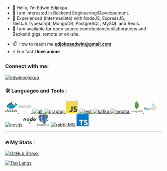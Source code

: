 * 👋 Hello, I’m Edwin Edjokpa.
* 👀 I am interested in Backend Engineering/Developement.
* 🌱 Experienced (intermediate) with NodeJS, ExpressJS, NestJS,Typescript, MongoDB, PostgreSQL, MySQL and Redis.
* 👯 I am available for open source contributions/collaborations and Backend gigs, remote or on-site.
- 📫 How to reach me **edjokpaedwin@gmail.com**
- ⚡ Fun fact **I love anime**

<h3 align="left">Connect with me:</h3>
<p align="left">
  <a href="https://linkedin.com/in/edwinedjokpa" target="blank">
    <img align="center" src="https://raw.githubusercontent.com/rahuldkjain/github-profile-readme-generator/master/src/images/icons/Social/linked-in-alt.svg" alt="edwinedjokpa" height="30" width="40" />
  </a>
</p>

### :hammer_and_wrench: Languages and Tools :
<div>
  <p align="left"> 
    <a href="https://www.docker.com/" target="_blank" rel="noreferrer"> 
      <img src="https://raw.githubusercontent.com/devicons/devicon/master/icons/docker/docker-original-wordmark.svg" alt="docker" width="40" height="40"/> 
    </a> 
    <a href="https://expressjs.com" target="_blank" rel="noreferrer"> 
      <img src="https://raw.githubusercontent.com/devicons/devicon/master/icons/express/express-original-wordmark.svg" alt="express" width="40" height="40"/> 
    </a> 
    <a href="https://git-scm.com/" target="_blank" rel="noreferrer"> 
      <img src="https://www.vectorlogo.zone/logos/git-scm/git-scm-icon.svg" alt="git" width="40" height="40"/> 
    </a> 
    <a href="https://graphql.org" target="_blank" rel="noreferrer"> 
      <img src="https://www.vectorlogo.zone/logos/graphql/graphql-icon.svg" alt="graphql" width="40" height="40"/> 
    </a> 
    <a href="https://developer.mozilla.org/en-US/docs/Web/JavaScript" target="_blank" rel="noreferrer"> 
      <img src="https://raw.githubusercontent.com/devicons/devicon/master/icons/javascript/javascript-original.svg" alt="javascript" width="40" height="40"/> 
    </a> 
    <a href="https://jestjs.io" target="_blank" rel="noreferrer"> 
      <img src="https://www.vectorlogo.zone/logos/jestjsio/jestjsio-icon.svg" alt="jest" width="40" height="40"/> 
    </a> 
    <a href="https://kafka.apache.org/" target="_blank" rel="noreferrer"> 
      <img src="https://www.vectorlogo.zone/logos/apache_kafka/apache_kafka-icon.svg" alt="kafka" width="40" height="40"/> 
    </a> 
    <a href="https://mochajs.org" target="_blank" rel="noreferrer"> 
      <img src="https://www.vectorlogo.zone/logos/mochajs/mochajs-icon.svg" alt="mocha" width="40" height="40"/> 
    </a> 
    <a href="https://www.mongodb.com/" target="_blank" rel="noreferrer"> 
      <img src="https://raw.githubusercontent.com/devicons/devicon/master/icons/mongodb/mongodb-original-wordmark.svg" alt="mongodb" width="40" height="40"/> 
    </a> 
    <a href="https://www.mysql.com/" target="_blank" rel="noreferrer"> 
      <img src="https://raw.githubusercontent.com/devicons/devicon/master/icons/mysql/mysql-original-wordmark.svg" alt="mysql" width="40" height="40"/> 
    </a> 
    <a href="https://nestjs.com/" target="_blank" rel="noreferrer"> 
      <img src="https://nestjs.com/logo-small-gradient.76616405.svg" alt="nestjs" width="40" height="40"/> 
    </a> 
    <a href="https://nodejs.org" target="_blank" rel="noreferrer"> 
      <img src="https://raw.githubusercontent.com/devicons/devicon/master/icons/nodejs/nodejs-original-wordmark.svg" alt="nodejs" width="40" height="40"/> 
    </a> 
    <a href="https://www.postgresql.org" target="_blank" rel="noreferrer"> 
      <img src="https://raw.githubusercontent.com/devicons/devicon/master/icons/postgresql/postgresql-original-wordmark.svg" alt="postgresql" width="40" height="40"/> 
    </a> 
    <a href="https://www.rabbitmq.com" target="_blank" rel="noreferrer"> 
      <img src="https://www.vectorlogo.zone/logos/rabbitmq/rabbitmq-icon.svg" alt="rabbitMQ" width="40" height="40"/> 
    </a> 
    <a href="https://www.typescriptlang.org/" target="_blank" rel="noreferrer"> 
      <img src="https://raw.githubusercontent.com/devicons/devicon/master/icons/typescript/typescript-original.svg" alt="typescript" width="40" height="40"/> 
    </a> 
  </p>
</div>

---

### :fire: My Stats :

<!-- ![Edwin's GitHub stats](https://github-readme-stats.vercel.app/api?username=edwinedjokpa&show_icons=true&theme=radical&background=000000)
 -->
[![GitHub Streak](http://github-readme-streak-stats.herokuapp.com?user=edwinedjokpa&theme=radical&background=000000)](https://git.io/streak-stats)

[![Top Langs](https://github-readme-stats.vercel.app/api/top-langs/?username=edwinedjokpa&layout=compact&theme=radical)](https://github.com/anuraghazra/github-readme-stats)
